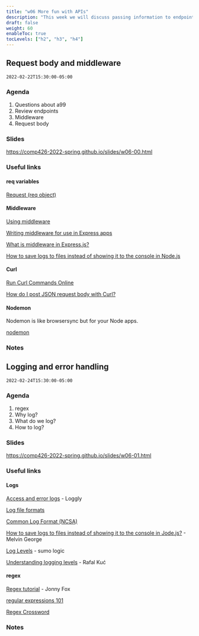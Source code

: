 ```yaml
---
title: "w06 More fun with APIs"
description: "This week we will discuss passing information to endpoints with queries and creating middleware."
draft: false
weight: 60
enableToc: true
tocLevels: ["h2", "h3", "h4"]
---
```


## Request body and middleware

`2022-02-22T15:30:00-05:00`

### Agenda
1. Questions about a99
2. Review endpoints
3. Middleware
4. Request body

### Slides

https://comp426-2022-spring.github.io/slides/w06-00.html

### Useful links

#### req variables

[Request (req object)](http://expressjs.com/en/4x/api.html#req)

#### Middleware

[Using middleware](https://expressjs.com/en/guide/using-middleware.html)

[Writing middleware for use in Express apps](https://expressjs.com/en/guide/writing-middleware.html)

[What is middleware in Express.js?](https://www.geeksforgeeks.org/what-is-middleware-in-express-js/)

[How to save logs to files instead of showing it to the console in Node.js](https://melvingeorge.me/blog/save-logs-to-files-nodejs)

#### Curl

[Run Curl Commands Online](https://reqbin.com/curl)

[How do I post JSON request body with Curl?](https://reqbin.com/req/c-d2nzjn3z/curl-post-body)

#### Nodemon

Nodemon is like browsersync but for your Node apps.

[nodemon](https://github.com/remy/nodemon#nodemon)

### Notes

## Logging and error handling

`2022-02-24T15:30:00-05:00`

### Agenda

1. regex
2. Why log?
3. What do we log?
4. How to log?

### Slides

https://comp426-2022-spring.github.io/slides/w06-01.html

### Useful links

#### Logs

[Access and error logs](https://www.loggly.com/ultimate-guide/access-and-error-logs/) - Loggly

[Log file formats](https://publib.boulder.ibm.com/tividd/td/ITWSA/ITWSA_info45/en_US/HTML/guide/c-logs.html)

[Common Log Format (NCSA)](https://en.wikipedia.org/wiki/Common_Log_Format)

[How to save logs to files instead of showing it to the console in Jode.js?](https://melvingeorge.me/blog/save-logs-to-files-nodejs) - Melvin George

[Log Levels](https://www.sumologic.com/glossary/log-levels/) - sumo logic

[Understanding logging levels](https://sematext.com/blog/logging-levels/) - Rafal Kuć

#### regex

[Regex tutorial](https://medium.com/factory-mind/regex-tutorial-a-simple-cheatsheet-by-examples-649dc1c3f285) - Jonny Fox

[regular expressions 101](https://regex101.com)

[Regex Crossword](https://regexcrossword.com/)

### Notes
